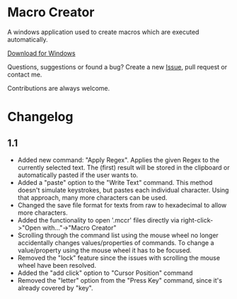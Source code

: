 # Macro Creator
A windows application used to create macros which are executed automatically.

[Download for Windows](https://www.david-weichselbaum.com/user/downloads/Macro%20Creator.exe)

Questions, suggestions or found a bug? Create a new [Issue](https://github.com/damr-/macro-creator/issues), pull request or contact me.

Contributions are always welcome.

# Changelog

## 1.1

- Added new command: "Apply Regex". Applies the given Regex to the currently selected text. The (first) result will be stored in the clipboard or automatically pasted if the user wants to.
- Added a "paste" option to the "Write Text" command. This method doesn't simulate keystrokes, but pastes each individual character. Using that approach, many more characters can be used.
- Changed the save file format for texts from raw to hexadecimal to allow more characters.
- Added the functionality to open '.mccr' files directly via right-click->"Open with..."->"Macro Creator"
- Scrolling through the command list using the mouse wheel no longer accidentally changes values/properties of commands. To change a value/property using the mouse wheel it has to be focused.
- Removed the "lock" feature since the issues with scrolling the mouse wheel have been resolved.
- Added the "add click" option to "Cursor Position" command
- Removed the "letter" option from the "Press Key" command, since it's already covered by "key".
